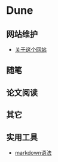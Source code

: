 # Dune

<!-- .slide -->

## 网站维护

- [关于这个网站](https://dune-arrakis.cn/2025/02/07/%E5%85%B3%E4%BA%8E%E8%BF%99%E4%B8%AA%E7%BD%91%E7%AB%99/)

<!-- .slide vertical=true -->

## 随笔

<!-- .slide vertical=true -->

## 论文阅读

<!-- .slide vertical=true -->

## 其它

<!-- .slide vertical=true -->

## 实用工具

- [markdown语法](https://dune-arrakis.cn/2025/02/08/markdown%E8%AF%AD%E6%B3%95/)
